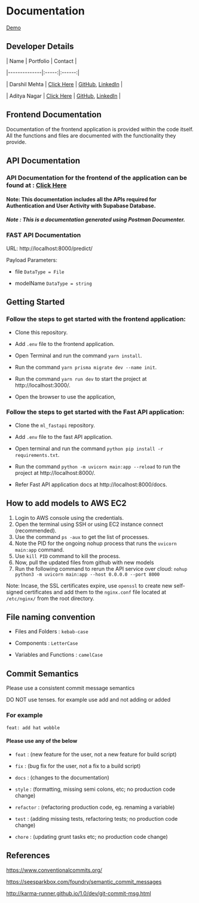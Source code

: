 
# Documentation

  

[Demo](https://impro-website-test.vercel.app/)

  

## Developer Details

| Name | Portfolio | Contact |

|--------------|:-----:|:------:|

| Darshil Mehta | [Click Here](https://darshilmehta.me/) | [GitHub](https://github.com/darshilmehta), [LinkedIn](https://www.linkedin.com/in/darshil-mehta-05/) |

| Aditya Nagar | [Click Here](https://adityanagar.vercel.app/) | [GitHub](https://github.com/adityanagar10/), [LinkedIn](https://www.linkedin.com/in/adityanagar10/) |

  

## Frontend Documentation

Documentation of the frontend application is provided within the code itself. All the functions and files are documented with the functionality they provide.

  

## API Documentation

### API Documentation for the frontend of the application can be found at : [Click Here](https://documenter.getpostman.com/view/16629391/2s93CRLBzC)

#### Note: This documentation includes all the APIs required for Authentication and User Activity with Supabase Database.

##### Note : This is a documentation generated using Postman Documenter.

  

### FAST API Documentation

URL: http://localhost:8000/predict/

  

Payload Parameters:

- file `DataType = File`

- modelName `DataType = string`

  

## Getting Started

### Follow the steps to get started with the frontend application:

- Clone this repository.

- Add `.env` file to the frontend application.

- Open Terminal and run the command `yarn install`.

- Run the command `yarn prisma migrate dev --name init`.

- Run the command `yarn run dev` to start the project at http://localhost:3000/.

- Open the browser to use the application,

  

### Follow the steps to get started with the Fast API application:

- Clone the `ml_fastapi` repository.

- Add `.env` file to the fast API application.

- Open terminal and run the command `python pip install -r requirements.txt`.

- Run the command `python -m uvicorn main:app --reload` to run the project at http://localhost:8000/.

- Refer Fast API application docs at http://localhost:8000/docs.


## How to add models to AWS EC2
1. Login to AWS console using the credentials.
2. Open the terminal using SSH or using EC2 instance connect (recommended).
3. Use the command `ps -aux` to get the list of processes.
4. Note the PID for the ongoing nohup process that runs the `uvicorn main:app` command.
5. Use `kill PID` command to kill the process.
6. Now, pull the updated files from github with new models
7. Run the following command to rerun the API service over cloud:
 `nohup python3 -m uvicorn main:app --host 0.0.0.0 --port 8000`

Note: Incase, the SSL certificates expire, use `openssl` to create new self-signed certificates and add them to the `nginx.conf` file located at `/etc/nginx/` from the root directory.


## File naming convention

- Files and Folders : `kebab-case`

- Components : `LetterCase`

- Variables and Functions : `camelCase`

  

## Commit Semantics

Please use a consistent commit message semantics

DO NOT use tenses. for example use add and not adding or added

### For example

`feat: add hat wobble`

#### Please use any of the below

-  `feat` : (new feature for the user, not a new feature for build script)

-  `fix` : (bug fix for the user, not a fix to a build script)

-  `docs` : (changes to the documentation)

-  `style` : (formatting, missing semi colons, etc; no production code change)

-  `refactor` : (refactoring production code, eg. renaming a variable)

-  `test` : (adding missing tests, refactoring tests; no production code change)

-  `chore` : (updating grunt tasks etc; no production code change)

  

## References

https://www.conventionalcommits.org/

https://seesparkbox.com/foundry/semantic_commit_messages

http://karma-runner.github.io/1.0/dev/git-commit-msg.html